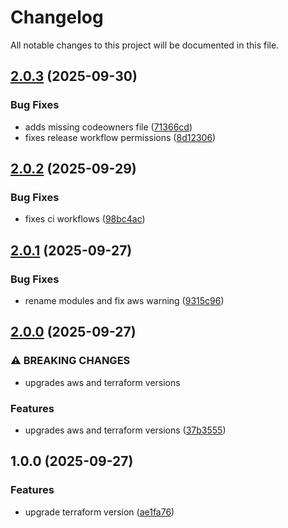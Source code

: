 # Changelog

All notable changes to this project will be documented in this file.

## [2.0.3](https://github.com/RobertYoung/terraform-aws-static-site-s3-https/compare/v2.0.2...v2.0.3) (2025-09-30)


### Bug Fixes

* adds missing codeowners file ([71366cd](https://github.com/RobertYoung/terraform-aws-static-site-s3-https/commit/71366cd3b2b8e25a474450f4c5f87b4a1dc168c1))
* fixes release workflow permissions ([8d12306](https://github.com/RobertYoung/terraform-aws-static-site-s3-https/commit/8d12306690af9a0f1c098cd89b5e59e7bd18605a))

## [2.0.2](https://github.com/RobertYoung/terraform-aws-static-site-s3-https/compare/v2.0.1...v2.0.2) (2025-09-29)


### Bug Fixes

* fixes ci workflows ([98bc4ac](https://github.com/RobertYoung/terraform-aws-static-site-s3-https/commit/98bc4acd4d7b094a466dc1a08e6137f5fd4e0260))

## [2.0.1](https://github.com/RobertYoung/terraform-aws-static-site-s3-https/compare/v2.0.0...v2.0.1) (2025-09-27)


### Bug Fixes

* rename modules and fix aws warning ([9315c96](https://github.com/RobertYoung/terraform-aws-static-site-s3-https/commit/9315c9698b5cedcb874212545052dbbeb89f4c61))

## [2.0.0](https://github.com/RobertYoung/terraform-aws-static-site-s3-https/compare/v1.0.0...v2.0.0) (2025-09-27)


### ⚠ BREAKING CHANGES

* upgrades aws and terraform versions

### Features

* upgrades aws and terraform versions ([37b3555](https://github.com/RobertYoung/terraform-aws-static-site-s3-https/commit/37b3555bc0e95ab6e5c1d581deceb1d55176c3b1))

## 1.0.0 (2025-09-27)


### Features

* upgrade terraform version ([ae1fa76](https://github.com/RobertYoung/terraform-aws-static-site-s3-https/commit/ae1fa76629133f8ed08557afaa8008fca0cdc06a))
